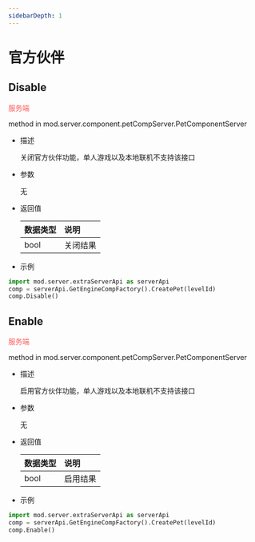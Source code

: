 ```yaml
---
sidebarDepth: 1
---
```

# 官方伙伴

## Disable

<span style="display:inline;color:#ff5555">服务端</span>

method in mod.server.component.petCompServer.PetComponentServer

- 描述

    关闭官方伙伴功能，单人游戏以及本地联机不支持该接口

- 参数

    无

- 返回值

    | <div style="width: 4em">数据类型</div> | 说明 |
    | :--- | :--- |
    | bool | 关闭结果 |

- 示例

```python
import mod.server.extraServerApi as serverApi
comp = serverApi.GetEngineCompFactory().CreatePet(levelId)
comp.Disable()
```



## Enable

<span style="display:inline;color:#ff5555">服务端</span>

method in mod.server.component.petCompServer.PetComponentServer

- 描述

    启用官方伙伴功能，单人游戏以及本地联机不支持该接口

- 参数

    无

- 返回值

    | <div style="width: 4em">数据类型</div> | 说明 |
    | :--- | :--- |
    | bool | 启用结果 |

- 示例

```python
import mod.server.extraServerApi as serverApi
comp = serverApi.GetEngineCompFactory().CreatePet(levelId)
comp.Enable()
```



